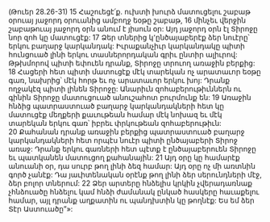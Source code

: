 (Թուեր 28.26-31)
15 Հաշուեցէ՛ք. ուխտի խուրձ մատուցելու շաբաթ օրուայ յաջորդ օրուանից ամբողջ եօթը շաբաթ, 16 մինչեւ վերջին շաբաթուայ յաջորդ օրն անում է յիսուն օր: Այդ յաջորդ օրն էլ Տիրոջը նոր զոհ կը մատուցէք: 17 Ձեր տներից կ՚ընծայաբերէք ձեր նուէրը՝ երկու բաղարջ կարկանդակ: Իւրաքանչիւր կարկանդակը պիտի հունցուած լինի երկու տասներորդական գրիւ ընտիր ալիւրով: Թթխմորով պիտի եփուեն դրանք, Տիրոջը տրուող առաջին բերքից: 18 Հացերի հետ պիտի մատուցէք մէկ տարեկան ոչ արատաւոր եօթը գառ, նախրից՝ մէկ հորթ եւ ոչ արատաւոր երկու խոյ: Դրանք ողջակէզ պիտի լինեն Տիրոջը: Անարիւն զոհաբերութիւններն ու գինին Տիրոջը մատուցուած անուշահոտ բուրմունք են: 19 Առաջին հնձից պատրաստուած բաղարջ կարկանդակների հետ կը մատուցէք մեղքերի քաւութեան համար մէկ նոխազ եւ մէկ տարեկան երկու գառ՝ իբրեւ փրկութեան զոհաբերութիւն: 20 Քահանան դրանք առաջին բերքից պատրաստուած բաղարջ կարկանդակների հետ որպէս նուէր պիտի ընծայաբերի Տիրոջ առաջ: Դրանք երկու գառների հետ պէտք է ընծայաբերուեն Տիրոջը եւ պատկանեն մատուցող քահանային: 21 Այդ օրը կը համարէք անուանի օր, դա սուրբ թող լինի ձեզ համար: Այդ օրը ոչ մի առտնին գործ չանէք: Դա յաւիտենական օրէնք թող լինի ձեր սերունդների մէջ, ձեր բոլոր տներում:
22 Ձեր արտերը հնձելիս կրկին չվերադառնաք չհնձուածը հնձելու կամ հնձի ժամանակ ընկած հասկերը հաւաքելու համար, այլ դրանք աղքատին ու պանդխտին կը թողնէք: Ես եմ ձեր Տէր Աստուածը”»:
